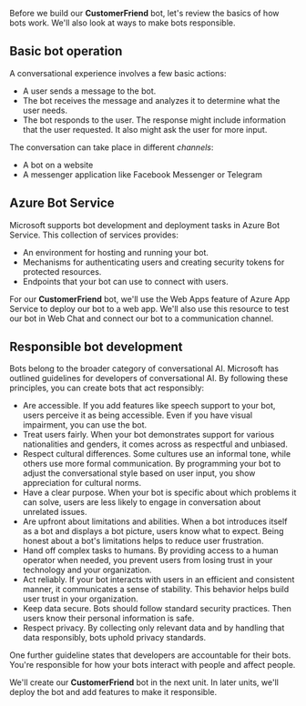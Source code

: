 Before we build our **CustomerFriend** bot, let's review the basics of how bots work. We'll also look at ways to make bots responsible.

## Basic bot operation

A conversational experience involves a few basic actions:

- A user sends a message to the bot.
- The bot receives the message and analyzes it to determine what the user needs.
- The bot responds to the user. The response might include information that the user requested. It also might ask the user for more input.

The conversation can take place in different *channels*:

- A bot on a website
- A messenger application like Facebook Messenger or Telegram

## Azure Bot Service

Microsoft supports bot development and deployment tasks in Azure Bot Service. This collection of services provides:

- An environment for hosting and running your bot.
- Mechanisms for authenticating users and creating security tokens for protected resources.
- Endpoints that your bot can use to connect with users.

For our **CustomerFriend** bot, we'll use the Web Apps feature of Azure App Service to deploy our bot to a web app. We'll also use this resource to test our bot in Web Chat and connect our bot to a communication channel.

## Responsible bot development

Bots belong to the broader category of conversational AI. Microsoft has outlined guidelines for developers of conversational AI. By following these principles, you can create bots that act responsibly:

- Are accessible. If you add features like speech support to your bot, users perceive it as being accessible. Even if you have visual impairment, you can use the bot.
- Treat users fairly. When your bot demonstrates support for various nationalities and genders, it comes across as respectful and unbiased.
- Respect cultural differences. Some cultures use an informal tone, while others use more formal communication. By programming your bot to adjust the conversational style based on user input, you show appreciation for cultural norms.
- Have a clear purpose. When your bot is specific about which problems it can solve, users are less likely to engage in conversation about unrelated issues.
- Are upfront about limitations and abilities. When a bot introduces itself as a bot and displays a bot picture, users know what to expect. Being honest about a bot's limitations helps to reduce user frustration.
- Hand off complex tasks to humans. By providing access to a human operator when needed, you prevent users from losing trust in your technology and your organization.
- Act reliably. If your bot interacts with users in an efficient and consistent manner, it communicates a sense of stability. This behavior helps build user trust in your organization.
- Keep data secure. Bots should follow standard security practices. Then users know their personal information is safe.
- Respect privacy. By collecting only relevant data and by handling that data responsibly, bots uphold privacy standards.

One further guideline states that developers are accountable for their bots. You're responsible for how your bots interact with people and affect people.

We'll create our **CustomerFriend** bot in the next unit. In later units, we'll deploy the bot and add features to make it responsible.
